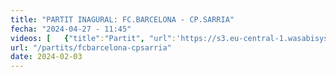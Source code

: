 ```yaml
---
title: "PARTIT INAGURAL: FC.BARCELONA - CP.SARRIA"
fecha: "2024-04-27 - 11:45"
videos: [   {"title":"Partit", "url":'https://s3.eu-central-1.wasabisys.com/cpsarria/T23-24/mic2024/mic20240427-fcbarcelona-cpsarria.mp4'}]
url: "/partits/fcbarcelona-cpsarria"
date: 2024-02-03
---
```

